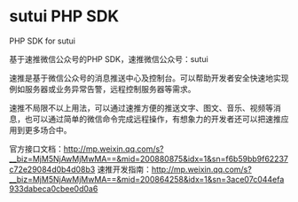 sutui PHP SDK
=====

PHP SDK for sutui

基于速推微信公众号的PHP SDK，速推微信公众号：sutui

速推是基于微信公众号的消息推送中心及控制台。可以帮助开发者安全快速地实现例如服务器或业务异常告警，远程控制服务器等需求。

速推不局限不以上用法，可以通过速推方便的推送文字、图文、音乐、视频等消息，也可以通过简单的微信命令完成远程操作，有想象力的开发者还可以把速推应用到更多场合中。

官方接口文档：http://mp.weixin.qq.com/s?__biz=MjM5NjAwMjMwMA==&mid=200880875&idx=1&sn=f6b59bb9f62237c72e29084d0b4d08b3
速推开发指南：http://mp.weixin.qq.com/s?__biz=MjM5NjAwMjMwMA==&mid=200864258&idx=1&sn=3ace07c044efa933dabeca0cbee0d0a6

